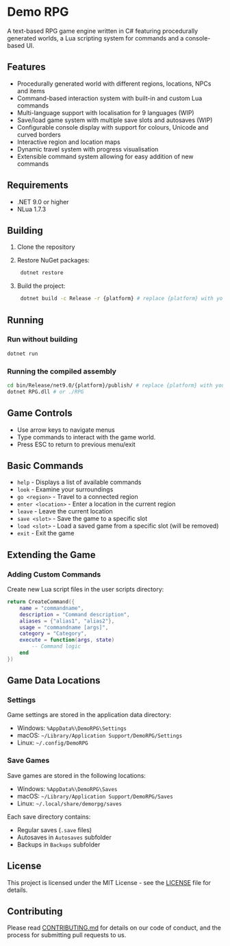 # Demo RPG

A text-based RPG game engine written in C# featuring procedurally generated worlds, a Lua scripting system for commands and a console-based UI.

## Features

- Procedurally generated world with different regions, locations, NPCs and items
- Command-based interaction system with built-in and custom Lua commands
- Multi-language support with localisation for 9 languages (WIP)
- Save/load game system with multiple save slots and autosaves (WIP)
- Configurable console display with support for colours, Unicode and curved borders
- Interactive region and location maps
- Dynamic travel system with progress visualisation
- Extensible command system allowing for easy addition of new commands

## Requirements

- .NET 9.0 or higher
- NLua 1.7.3

## Building

1. Clone the repository
2. Restore NuGet packages:

   ```sh
    dotnet restore
    ```

3. Build the project:

   ```sh
    dotnet build -c Release -r {platform} # replace {platform} with your platform (e.g. win-x64, linux-x64, osx-x64)
    ```

## Running

### Run without building

```sh
dotnet run
```

### Running the compiled assembly

 ```sh
 cd bin/Release/net9.0/{platform}/publish/ # replace {platform} with your platform (e.g. win-x64, linux-x64, osx-x64)
 dotnet RPG.dll # or ./RPG
 ```

## Game Controls

- Use arrow keys to navigate menus
- Type commands to interact with the game world.
- Press ESC to return to previous menu/exit

## Basic Commands

- `help` - Displays a list of available commands
- `look` - Examine your surroundings
- `go <region>` - Travel to a connected region
- `enter <location>` - Enter a location in the current region
- `leave` - Leave the current location
- `save <slot>` - Save the game to a specific slot
- `load <slot>` - Load a saved game from a specific slot (will be removed)
- `exit` - Exit the game

## Extending the Game

### Adding Custom Commands

Create new Lua script files in the user scripts directory:

```lua
return CreateCommand({
    name = "commandname",
    description = "Command description",
    aliases = {"alias1", "alias2"},
    usage = "commandname [args]",
    category = "Category",
    execute = function(args, state)
        -- Command logic
    end
})
```

## Game Data Locations

### Settings

Game settings are stored in the application data directory:

- Windows: `%AppData%\DemoRPG\Settings`
- macOS: `~/Library/Application Support/DemoRPG/Settings`
- Linux: `~/.config/DemoRPG`

### Save Games

Save games are stored in the following locations:

- Windows: `%AppData%\DemoRPG\Saves`
- macOS: `~/Library/Application Support/DemoRPG/Saves`
- Linux: `~/.local/share/demorpg/saves`

Each save directory contains:

- Regular saves (`.save` files)
- Autosaves in `Autosaves` subfolder
- Backups in `Backups` subfolder

## License

This project is licensed under the MIT License - see the [LICENSE](LICENSE) file for details.

## Contributing

Please read [CONTRIBUTING.md](CONTRIBUTING.md) for details on our code of conduct, and the process for submitting pull requests to us.
